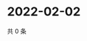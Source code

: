 # 2022-02-02

共 0 条

<!-- BEGIN WEIBO -->
<!-- 最后更新时间 Wed Feb 02 2022 12:17:15 GMT+0800 (China Standard Time) -->

<!-- END WEIBO -->
